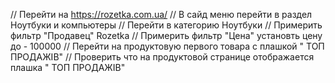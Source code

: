 // Перейти на https://rozetka.com.ua/
// В сайд меню перейти в раздел Ноутбуки и компьютеры
// Перейти в категорию Ноутбуки
// Примерить фильтр "Продавец" Rozetka
// Примерить фильтр "Цена" установть цену до - 100000
// Перейти на продуктовую первого товара с плашкой " ТОП ПРОДАЖІВ"
// Проверить что на продуктовой странице отображается плашка " ТОП ПРОДАЖІВ"